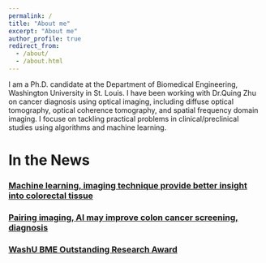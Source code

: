 ```yaml
---
permalink: /
title: "About me"
excerpt: "About me"
author_profile: true
redirect_from: 
  - /about/
  - /about.html
---
```

I am a Ph.D. candidate at the Department of Biomedical Engineering, Washington University in St. Louis. I have been working with Dr.Quing Zhu on cancer diagnosis using optical imaging, including diffuse optical tomography, optical coherence tomography, and spatial frequency domain imaging. I focuse on tackling practical problems in clinical/preclinical studies using algorithms and machine learning.


# In the News
### [Machine learning, imaging technique provide better insight into colorectal tissue](https://engineering.wustl.edu/news/2020/Machine-learning-imaging-technique-provide-better-insight-into-colorectal-tissue.html)

### [Pairing imaging, AI may improve colon cancer screening, diagnosis](https://source.wustl.edu/2022/08/pairing-imaging-ai-may-improve-colon-cancer-screening-diagnosis/)

### [WashU BME Outstanding Research Award](https://twitter.com/WashUBME/status/1521575056337514496)
 
